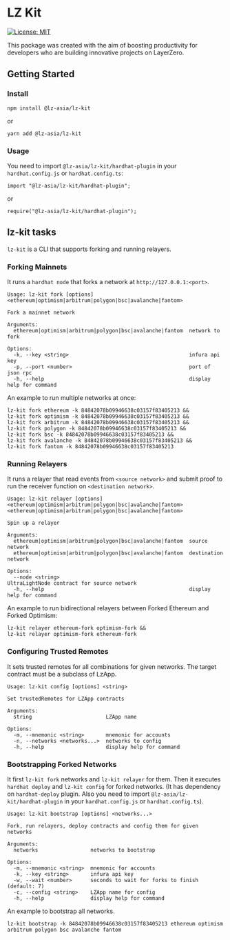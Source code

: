 # LZ Kit

[![License: MIT](https://img.shields.io/badge/License-MIT-yellow.svg)](https://opensource.org/licenses/MIT)

This package was created with the aim of boosting productivity for developers who are building innovative projects on LayerZero.

## Getting Started

### Install

```shell
npm install @lz-asia/lz-kit
```

or

```shell
yarn add @lz-asia/lz-kit
```

### Usage
You need to import `@lz-asia/lz-kit/hardhat-plugin` in your `hardhat.config.js` or `hardhat.config.ts`:
```shell
import "@lz-asia/lz-kit/hardhat-plugin";
```
or
```shell
require("@lz-asia/lz-kit/hardhat-plugin");
```

## lz-kit tasks

`lz-kit` is a CLI that supports forking and running relayers.

### Forking Mainnets

It runs a `hardhat node` that forks a network at `http://127.0.0.1:<port>`.

```shell
Usage: lz-kit fork [options] <ethereum|optimism|arbitrum|polygon|bsc|avalanche|fantom>

Fork a mainnet network

Arguments:
  ethereum|optimism|arbitrum|polygon|bsc|avalanche|fantom  network to fork

Options:
  -k, --key <string>                                       infura api key
  -p, --port <number>                                      port of json rpc
  -h, --help                                               display help for command
```

An example to run multiple networks at once:

```shell
lz-kit fork ethereum -k 84842078b09946638c03157f83405213 &&
lz-kit fork optimism -k 84842078b09946638c03157f83405213 &&
lz-kit fork arbitrum -k 84842078b09946638c03157f83405213 &&
lz-kit fork polygon -k 84842078b09946638c03157f83405213 &&
lz-kit fork bsc -k 84842078b09946638c03157f83405213 &&
lz-kit fork avalanche -k 84842078b09946638c03157f83405213 &&
lz-kit fork fantom -k 84842078b09946638c03157f83405213
```

### Running Relayers

It runs a relayer that read events from `<source network>` and submit proof to run the receiver function on `<destination network>`.

```shell
Usage: lz-kit relayer [options] <ethereum|optimism|arbitrum|polygon|bsc|avalanche|fantom> <ethereum|optimism|arbitrum|polygon|bsc|avalanche|fantom>

Spin up a relayer

Arguments:
  ethereum|optimism|arbitrum|polygon|bsc|avalanche|fantom  source network
  ethereum|optimism|arbitrum|polygon|bsc|avalanche|fantom  destination network

Options:
  --node <string>                                          UltraLightNode contract for source network
  -h, --help                                               display help for command
```

An example to run bidirectional relayers between Forked Ethereum and Forked Optimism:

```shell
lz-kit relayer ethereum-fork optimism-fork &&
lz-kit relayer optimism-fork ethereum-fork
```

### Configuring Trusted Remotes
It sets trusted remotes for all combinations for given networks. The target contract must be a subclass of LzApp.

```shell
Usage: lz-kit config [options] <string>

Set trustedRemotes for LZApp contracts

Arguments:
  string                        LZApp name

Options:
  -m, --mnemonic <string>       mnemonic for accounts
  -n, --networks <networks...>  networks to config
  -h, --help                    display help for command
```

### Bootstrapping Forked Networks
It first `lz-kit fork` networks and `lz-kit relayer` for them. Then it executes `hardhat deploy` and `lz-kit config` for forked networks.
(It has dependency on `hardhat-deploy` plugin. Also you need to import `@lz-asia/lz-kit/hardhat-plugin` in your `hardhat.config.js` or `hardhat.config.ts`).

```shell
Usage: lz-kit bootstrap [options] <networks...>

Fork, run relayers, deploy contracts and config them for given networks

Arguments:
  networks                 networks to bootstrap

Options:
  -m, --mnemonic <string>  mnemonic for accounts
  -k, --key <string>       infura api key
  -w, --wait <number>      seconds to wait for forks to finish (default: 7)
  -c, --config <string>    LZApp name for config
  -h, --help               display help for command
```

An example to bootstrap all networks.

```shell
lz-kit bootstrap -k 84842078b09946638c03157f83405213 ethereum optimism arbitrum polygon bsc avalanche fantom
```

